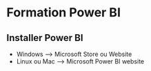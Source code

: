 # Formation Power BI

## Installer Power BI

* Windows --> Microsoft Store ou Website
* Linux ou Mac --> Microsoft Power BI website